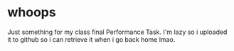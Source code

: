 # whoops

Just something for my class final Performance Task.
I'm lazy so i uploaded it to github so i can retrieve it when i go back home lmao.
